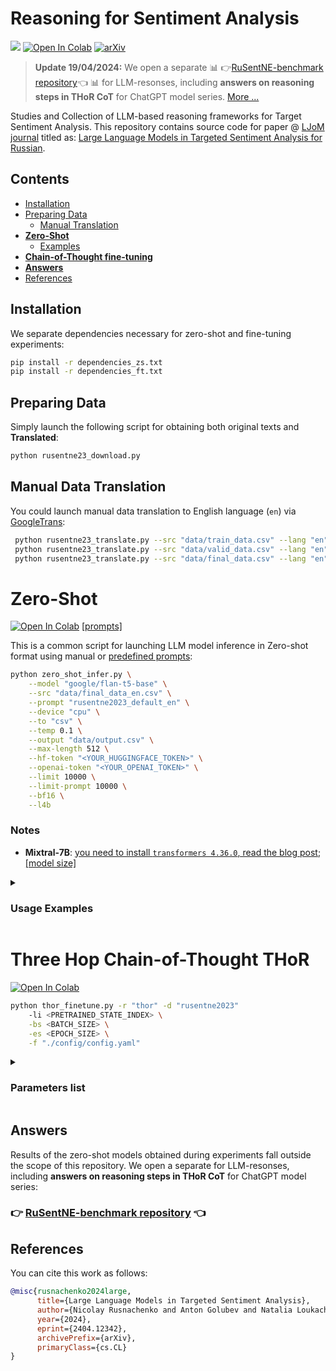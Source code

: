 # Reasoning for Sentiment Analysis
![](https://img.shields.io/badge/Python-3.8-brightgreen.svg)
[![Open In Colab](https://colab.research.google.com/assets/colab-badge.svg)](https://colab.research.google.com/github/nicolay-r/Reasoning-for-Sentiment-Analysis-Framework/blob/main/Reasoning_for_Sentiment_Analysis_Framework.ipynb)
[![arXiv](https://img.shields.io/badge/arXiv-2404.12342-b31b1b.svg)](https://arxiv.org/abs/2404.12342)

> **Update 19/04/2024:** We open a separate 📊 👉[RuSentNE-benchmark repository](https://github.com/nicolay-r/RuSentNE-LLM-Benchmark)👈 📊 for LLM-resonses, including **answers on reasoning steps in THoR CoT** for ChatGPT model series.
> [More ...](https://github.com/nicolay-r/RuSentNE-LLM-Benchmark)


Studies and Collection of LLM-based reasoning frameworks for Target Sentiment Analysis.
This repository contains source code for paper @ [LJoM journal](https://link.springer.com/journal/12202) titled as:
[Large Language Models in Targeted Sentiment Analysis for Russian](https://arxiv.org/abs/2404.12342).


## Contents

* [Installation](#installation)
* [Preparing Data](#preparing-data)
    * [Manual Translation](#manual-data-translation)
* [**Zero-Shot**](#zero-shot)
    * [Examples](#usage-examples)
* [**Chain-of-Thought fine-tuning**](#three-hop-chain-of-thought-thor)
* [**Answers**](#answers)
* [References](#references)

## Installation

We separate dependencies necessary for zero-shot and fine-tuning experiments:
```bash
pip install -r dependencies_zs.txt
pip install -r dependencies_ft.txt
```

## Preparing Data 

Simply launch the following script for obtaining both original texts and **Translated**:
```bash
python rusentne23_download.py
```

## Manual Data Translation
You could launch manual data translation to English language (`en`) via [GoogleTrans](https://github.com/ssut/py-googletrans):
```bash
 python rusentne23_translate.py --src "data/train_data.csv" --lang "en" --label
 python rusentne23_translate.py --src "data/valid_data.csv" --lang "en" --label
 python rusentne23_translate.py --src "data/final_data.csv" --lang "en"
 ```

# Zero-Shot
[![Open In Colab](https://colab.research.google.com/assets/colab-badge.svg)](https://colab.research.google.com/github/nicolay-r/Reasoning-for-Sentiment-Analysis-Framework/blob/main/Reasoning_for_Sentiment_Analysis_Framework.ipynb)
[[prompts]](utils_prompt.py)

This is a common script for launching LLM model inference in Zero-shot format using manual or 
[predefined prompts](utils_prompt.py):

```bash
python zero_shot_infer.py \
    --model "google/flan-t5-base" \
    --src "data/final_data_en.csv" \
    --prompt "rusentne2023_default_en" \
    --device "cpu" \
    --to "csv" \
    --temp 0.1 \
    --output "data/output.csv" \
    --max-length 512 \
    --hf-token "<YOUR_HUGGINGFACE_TOKEN>" \
    --openai-token "<YOUR_OPENAI_TOKEN>" \
    --limit 10000 \
    --limit-prompt 10000 \
    --bf16 \
    --l4b
```

### Notes

* **Mixtral-7B**: [you need to install `transformers 4.36.0`, read the blog post](https://huggingface.co/mistralai/Mixtral-8x7B-Instruct-v0.1/discussions/9); 
  [[model size]](https://huggingface.co/mistralai/Mixtral-8x7B-Instruct-v0.1/discussions/3#657721f02eb103d91fd044f1)


<details>
<summary>

### Usage Examples

</summary>

#### Chat mode

Simply setup `model` name and `device` you wish to use for launching model.

```bash
python zero_shot_infer.py --model google/flan-t5-base --device cpu
```

#### Inference with the predefined prompt 

Use the `prompt` command for passing the [predefined prompt](utils_prompt.py) or textual prompt that involves the `{text}` information. 

```bash
python zero_shot_infer.py --model google/flan-t5-small \
    --device cpu --src data/final_data_en.csv --prompt 'rusentrel2023_default_en'
```

#### Zero-Shot CoT 
[![arXiv](https://img.shields.io/badge/arXiv-2205.11916-b31b1b.svg)](https://arxiv.org/abs/2205.11916)

The application of Two-hop chain-of-thought concept for `Mistral-7B` model:

```bash
# Step 1.
python zero_shot_infer.py --model mistralai/Mistral-7B-Instruct-v0.1 \
    --src data/final_data_en.csv \
    --prompt "What's the attitude of the sentence '{sentence}' to the target '{entity}'? Let's think step by step." \
    --output "zeroshot-cot-hop1-{model}.csv"
# Step 2.
python zero_shot_infer.py --model mistralai/Mistral-7B-Instruct-v0.1 \ 
    --src "zeroshot-cot-hop1-{model}.csv" \
    --prompt "{prompt}{response}. Therefore the sentiment class (positive, negative, neutral) is"
```

#### OpenAI models

Use the `model` parameter prefixed by `openai:`, followed by 
[model names](https://github.com/nicolay-r/Reasoning-for-Sentiment-Analysis-Framework/blob/b8e588e4722c27c88acd33bbaeabeee00a903688/zero_shot_infer.py#L63-L79) 
as follows:

```bash
python zero_shot_infer.py --model "openai:gpt-3.5-turbo-1106" \
    --src "data/final_data_en.csv" --prompt "rusentrel2023_default_en_short" \
    --max-length 75 --limit 5
```

</details>

# Three Hop Chain-of-Thought THoR  
[![Open In Colab](https://colab.research.google.com/assets/colab-badge.svg)](https://colab.research.google.com/github/nicolay-r/Reasoning-for-Sentiment-Analysis-Framework/blob/main/Reasoning_for_Sentiment_Analysis_Framework.ipynb)

```bash
python thor_finetune.py -r "thor" -d "rusentne2023" 
    -li <PRETRAINED_STATE_INDEX> \
    -bs <BATCH_SIZE> \
    -es <EPOCH_SIZE> \
    -f "./config/config.yaml" 
```

<details>
<summary>

### Parameters list
</summary>

* `-c`, `--cuda_index`: Index of the GPU to use for computation (default: `0`).
* `-d`, `--data_name`: Name of the dataset (`rusentne2023`)
* `-r`, `--reasoning`: Specifies the reasoning mode (engine), with single `prompt` or multi-step `thor` mode.
* `-li`, `--load_iter`: load a state on specific index from the same `data_name` resource (default: `-1`, not applicable.)
* `-es`, `--epoch_size`: amount of training epochs (default: `1`)
* `-bs`, `--batch_size`: size of the batch (default: `None`)
* `-t`, `--temperature`: temperature (default=gen_config.temperature)
* `-z`, `--zero_shot`: running zero-shot inference with chosen engine on `test` dataset to form answers.
* `-f`, `--config`: Specifies the location of [config.yaml](config/config.yaml) file.

Configure more parameters in [config.yaml](config/config.yaml) file.

</details>

## Answers

Results of the zero-shot models obtained during experiments fall outside the scope of this repository.
We open a separate  for LLM-resonses, including **answers on reasoning steps in THoR CoT** for ChatGPT model series:

### 👉 [RuSentNE-benchmark repository](https://github.com/nicolay-r/RuSentNE-LLM-Benchmark) 👈

## References

You can cite this work as follows:
```bibtex
@misc{rusnachenko2024large,
      title={Large Language Models in Targeted Sentiment Analysis}, 
      author={Nicolay Rusnachenko and Anton Golubev and Natalia Loukachevitch},
      year={2024},
      eprint={2404.12342},
      archivePrefix={arXiv},
      primaryClass={cs.CL}
}
```
